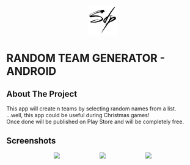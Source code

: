 <!-- PROJECT LOGO -->
<br />
<div align="center">
  <a href="https://github.com/simone-di-paolo">
    <img src="docs/assets/sdp-logo-black.png" alt="Logo" width="80" height="80">
  </a>
</div>

# RANDOM TEAM GENERATOR - ANDROID

## About The Project

This app will create n teams by selecting random names from a list.  
...well, this app could be useful during Christmas games!  
Once done will be published on Play Store and will be completely free.

## Screenshots

<div align="center">
    <img src="./resources/first.png" height="500"/>
    <img style="margin-left: 100px" src="./resources/second.png" height="500"/>
    <img style="margin-left: 100px" src="./resources/third.png" height="500"/>
</div>